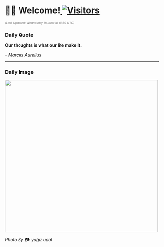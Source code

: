 <h1>👋🏽 Welcome!<a href="https://github.com/OmitNomis/"> <img src="https://visitor-badge.laobi.icu/badge?page_id=OmitNomis" alt="Visitors"></a></h1>

<i><p style="font-size: 0.6rem; color:gray">(Last Updated: Wednesday 18 June at 01:59 UTC)</p></i>

<h3> Daily Quote </h3>
<b><p>Our thoughts is what our life make it.</p></b>
<i><caption style="font-size: 0.8rem; color:gray;">- Marcus Aurelius</caption></i>


<hr>

<h3>Daily Image</h3>
<a href="https://images.pexels.com/photos/32551624/pexels-photo-32551624.jpeg" target="_blank"><img style="height:500px;" src="https://images.pexels.com/photos/32551624/pexels-photo-32551624.jpeg"/></a>

<i><caption style="font-size: 0.8rem; color:gray;"> Photo By 📷: yağız uçal</caption></i>
